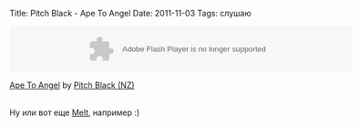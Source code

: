 Title: Pitch Black - Ape To Angel
Date: 2011-11-03
Tags: слушаю

<div class="text"><object height="81" width="600"> <param name="movie" value="http://player.soundcloud.com/player.swf?url=http%3A%2F%2Fapi.soundcloud.com%2Ftracks%2F8955634&amp;show_comments=false&amp;auto_play=false&amp;color=000000"></param> <param name="allowscriptaccess" value="always"></param> <embed allowscriptaccess="always" height="81" src="http://player.soundcloud.com/player.swf?url=http%3A%2F%2Fapi.soundcloud.com%2Ftracks%2F8955634&amp;show_comments=false&amp;auto_play=false&amp;color=000000" type="application/x-shockwave-flash" width="600"></embed> </object><p><span><a href="http://soundcloud.com/pitchblacknz/ape-to-angel">Ape To Angel</a> by <a href="http://soundcloud.com/pitchblacknz">Pitch Black (NZ)</a></span></p><br />
Ну или вот еще <a href="http://soundcloud.com/ochin80/pitch-black-melt">Melt</a>, например :)</div>